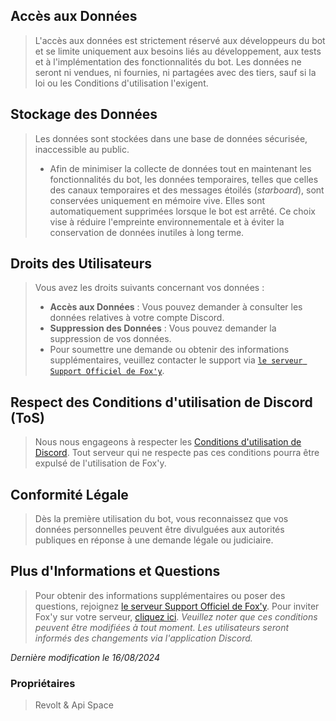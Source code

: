 ## Accès aux Données
> L'accès aux données est strictement réservé aux développeurs du bot et se limite uniquement aux besoins liés au développement, aux tests et à l'implémentation des fonctionnalités du bot. Les données ne seront ni vendues, ni fournies, ni partagées avec des tiers, sauf si la loi ou les Conditions d'utilisation l'exigent.

## Stockage des Données
> Les données sont stockées dans une base de données sécurisée, inaccessible au public. 
> - Afin de minimiser la collecte de données tout en maintenant les fonctionnalités du bot, les données temporaires, telles que celles des canaux temporaires et des messages étoilés (*starboard*), sont conservées uniquement en mémoire vive. Elles sont automatiquement supprimées lorsque le bot est arrêté. Ce choix vise à réduire l'empreinte environnementale et à éviter la conservation de données inutiles à long terme.

## Droits des Utilisateurs
> Vous avez les droits suivants concernant vos données :
> - **Accès aux Données** : Vous pouvez demander à consulter les données relatives à votre compte Discord.
> - **Suppression des Données** : Vous pouvez demander la suppression de vos données.
> - Pour soumettre une demande ou obtenir des informations supplémentaires, veuillez contacter le support via [`le serveur Support Officiel de Fox'y`](https://discord.gg/Bwrg8WxADK).

## Respect des Conditions d'utilisation de Discord (ToS)
> Nous nous engageons à respecter les [Conditions d'utilisation de Discord](https://discord.com/terms). Tout serveur qui ne respecte pas ces conditions pourra être expulsé de l'utilisation de Fox'y.

## Conformité Légale
> Dès la première utilisation du bot, vous reconnaissez que vos données personnelles peuvent être divulguées aux autorités publiques en réponse à une demande légale ou judiciaire.

## Plus d'Informations et Questions
> Pour obtenir des informations supplémentaires ou poser des questions, rejoignez [le serveur Support Officiel de Fox'y](https://discord.gg/C9CCc2VpZK). 
> Pour inviter Fox'y sur votre serveur, [cliquez ici](https://discord.com/oauth2/authorize?client_id=1035925300544016535&scope=bot+applications.commands&permissions=2113400319).
> *Veuillez noter que ces conditions peuvent être modifiées à tout moment. Les utilisateurs seront informés des changements via l'application Discord.*

*Dernière modification le 16/08/2024*

### Propriétaires
> Revolt & Api Space
